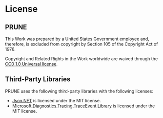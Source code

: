 # License

## PRUNE

This Work was prepared by a United States Government employee and, therefore, is excluded from copyright by Section 105 of the Copyright Act of 1976.

Copyright and Related Rights in the Work worldwide are waived through the [CC0 1.0 Universal license](https://creativecommons.org/publicdomain/zero/1.0/).

## Third-Party Libraries

PRUNE uses the following third-party libraries with the following licenses:

* [Json.NET](https://github.com/JamesNK/Newtonsoft.Json) is licensed under the MIT license.
* [Microsoft.Diagnostics.Tracing.TraceEvent Library](https://github.com/Microsoft/perfview/blob/master/documentation/TraceEvent/TraceEventLibrary.md) is licensed under the MIT license.
